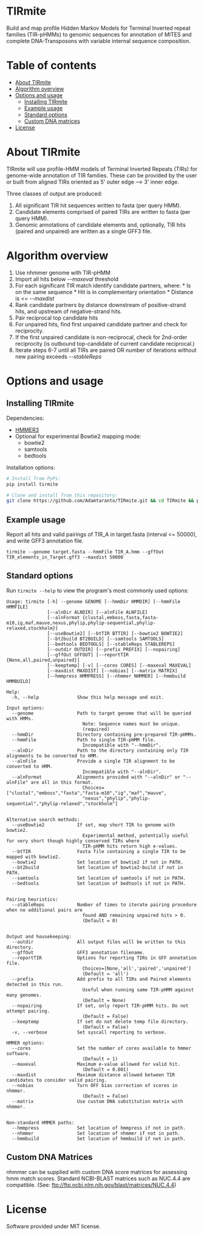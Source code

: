 # TIRmite

Build and map profile Hidden Markov Models for Terminal Inverted repeat 
families (TIR-pHMMs) to genomic sequences for annotation of MITES and complete 
DNA-Transposons with variable internal sequence composition.

# Table of contents

* [About TIRmite](#about-tirmite)
* [Algorithm overview](#algorithm-overview)
* [Options and usage](#options-and-usage)
    * [Installing TIRmite](#installing-tirmite)
    * [Example usage](#example-usage)
    * [Standard options](#standard-options)
    * [Custom DNA matrices](#custom-dna-matrices)
* [License](#license)

# About TIRmite

TIRmite will use profile-HMM models of Terminal Inverted Repeats (TIRs) for 
genome-wide annotation of TIR families. These can be provided by the user or
built from aligned TIRs oriented as 5' outer edge --> 3' inner edge.


Three classes of output are produced:
  1. All significant TIR hit sequences written to fasta (per query HMM).
  2. Candidate elements comprised of paired TIRs are written to fasta (per query HMM).
  3. Genomic annotations of candidate elements and, optionally, TIR hits 
  (paired and unpaired) are written as a single GFF3 file.

# Algorithm overview

  1. Use nhmmer genome with TIR-pHMM
  2. Import all hits below *--maxeval* threshold
  3. For each significant TIR match identify candidate partners, where:
    * Is on the same sequence
    * Hit is in complementary orientation
    * Distance is <= *--maxdist*
  4. Rank candidate partners by distance downstream of positive-strand hits, and upstream of negative-strand hits.
  5. Pair reciprocal top candidate hits 
  6. For unpaired hits, find first unpaired candidate partner and check for reciprocity.
  7. If the first unpaired candidate is non-reciprocal, check for 2nd-order reciprocity (is outbound top-candidate of current candidate reciprocal.)
  8. Iterate steps 6-7 until all TIRs are paired OR number of iterations without new pairing exceeds *--stableReps*

# Options and usage

## Installing TIRmite

Dependencies:  
  - [HMMER3](http://hmmer.org)
  - Optional for experimental Bowtie2 mapping mode:
    - bowtie2
    - samtools
    - bedtools

Installation options:

```bash
# Install from PyPi:
pip install tirmite

# Clone and install from this repository:
git clone https://github.com/Adamtaranto/TIRmite.git && cd TIRmite && pip install -e .
```

## Example usage

Report all hits and valid pairings of TIR_A in target.fasta (interval <= 50000), 
and write GFF3 annotation file.

```
tirmite --genome target.fasta --hmmFile TIR_A.hmm --gffOut TIR_elements_in_Target.gff3 --maxdist 50000
```

## Standard options

Run `tirmite --help` to view the program's most commonly used options:

```
Usage: tirmite [-h] --genome GENOME [--hmmDir HMMDIR] [--hmmFile HMMFILE]
               [--alnDir ALNDIR] [--alnFile ALNFILE]
               [--alnFormat {clustal,emboss,fasta,fasta-m10,ig,maf,mauve,nexus,phylip,phylip-sequential,phylip-relaxed,stockholm}]
               [--useBowtie2] [--btTIR BTTIR] [--bowtie2 BOWTIE2]
               [--bt2build BT2BUILD] [--samtools SAMTOOLS]
               [--bedtools BEDTOOLS] [--stableReps STABLEREPS]
               [--outdir OUTDIR] [--prefix PREFIX] [--nopairing]
               [--gffOut GFFOUT] [--reportTIR {None,all,paired,unpaired}]
               [--keeptemp] [-v] [--cores CORES] [--maxeval MAXEVAL]
               [--maxdist MAXDIST] [--nobias] [--matrix MATRIX]
               [--hmmpress HMMPRESS] [--nhmmer NHMMER] [--hmmbuild HMMBUILD]

Help:
  -h, --help              Show this help message and exit.

Input options:
  --genome                Path to target genome that will be queried with HMMs.
                            Note: Sequence names must be unique.
                            (required)
  --hmmDir                Directory containing pre-prepared TIR-pHMMs.
  --hmmFile               Path to single TIR-pHMM file. 
                            Incompatible with "--hmmDir".
  --alnDir                Path to the directory containing only TIR alignments to be converted to HMM.
  --alnFile               Provide a single TIR alignment to be converted to HMM. 
                            Incompatible with "--alnDir".
  --alnFormat             Alignments provided with "--alnDir" or "--alnFile" are all in this format.
                            Choices=["clustal","emboss","fasta","fasta-m10","ig","maf","mauve",
                            "nexus","phylip","phylip-sequential","phylip-relaxed","stockholm"]


Alternative search methods:
  --useBowtie2            If set, map short TIR to genome with bowtie2. 
                            Experimental method, potentially useful for very short though highly conserved TIRs where 
                            TIR-pHMM hits return high e-values.
  --btTIR                 Fasta file containing a single TIR to be mapped with bowtie2.
  --bowtie2               Set location of bowtie2 if not in PATH.
  --bt2build              Set location of bowtie2-build if not in PATH.
  --samtools              Set location of samtools if not in PATH.
  --bedtools              Set location of bedtools if not in PATH.
  

Pairing heuristics:
  --stableReps            Number of times to iterate pairing procedure when no additional pairs are 
                            found AND remaining unpaired hits > 0.
                            (Default = 0)


Output and housekeeping:
  --outdir                All output files will be written to this directory.
  --gffOut                GFF3 annotation filename.
  --reportTIR             Options for reporting TIRs in GFF annotation file.
                            Choices=[None,'all','paired','unpaired']
                            (Default = 'all')
  --prefix                Add prefix to all TIRs and Paired elements detected in this run. 
                            Useful when running same TIR-pHMM against many genomes.
                            (Default = None)
  --nopairing             If set, only report TIR-pHMM hits. Do not attempt pairing.
                            (Default = False)
  --keeptemp              If set do not delete temp file directory.
                            (Default = False)
  -v, --verbose           Set syscall reporting to verbose.

HMMER options:
  --cores                 Set the number of cores available to hmmer software.
                            (Default = 1)
  --maxeval               Maximum e-value allowed for valid hit.
                            (Default = 0.001)
  --maxdist               Maximum distance allowed between TIR candidates to consider valid pairing.
  --nobias                Turn OFF bias correction of scores in nhmmer.
                            (Default = False)
  --matrix                Use custom DNA substitution matrix with nhmmer.


Non-standard HMMER paths:
  --hmmpress              Set location of hmmpress if not in path.
  --nhmmer                Set location of nhmmer if not in path.
  --hmmbuild              Set location of hmmbuild if not in path.
```

## Custom DNA Matrices

nhmmer can be supplied with custom DNA score matrices for assessing hmm match scores. 
Standard NCBI-BLAST matrices such as NUC.4.4 are compatible. (See: ftp://ftp.ncbi.nlm.nih.gov/blast/matrices/NUC.4.4) 

# License

Software provided under MIT license.

